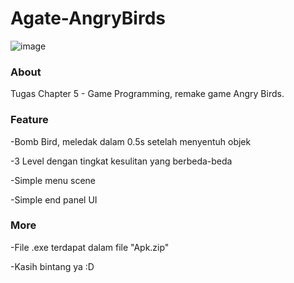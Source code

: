 # Agate-AngryBirds
![image](https://user-images.githubusercontent.com/57084294/134321514-f7281aa8-5a92-455f-be65-46a0ad74dc6b.png)

### About
Tugas Chapter 5 - Game Programming, remake game Angry Birds.

### Feature 
-Bomb Bird, meledak dalam 0.5s setelah menyentuh objek

-3 Level dengan tingkat kesulitan yang berbeda-beda

-Simple menu scene

-Simple end panel UI

### More
-File .exe terdapat dalam file "Apk.zip"

-Kasih bintang ya :D
